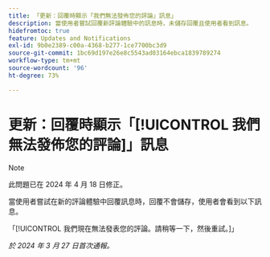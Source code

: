 ```yaml
---
title: 「更新：回覆時顯示「我們無法發佈您的評論」訊息」
description: 當使用者嘗試回覆新評論體驗中的訊息時，未儲存回覆且使用者看到訊息。
hidefromtoc: true
feature: Updates and Notifications
exl-id: 9b0e2389-c00a-4368-b277-1ce7700bc3d9
source-git-commit: 1bc69d197e26e8c5543ad03164ebca1839789274
workflow-type: tm+mt
source-wordcount: '96'
ht-degree: 73%

---
```


# 更新：回覆時顯示「[!UICONTROL 我們無法發佈您的評論]」訊息

>[!NOTE]
>
>此問題已在 2024 年 4 月 18 日修正。

當使用者嘗試在新的評論體驗中回覆訊息時，回覆不會儲存，使用者會看到以下訊息。

「[!UICONTROL 我們現在無法發表您的評論。請稍等一下，然後重試。]」

_於 2024 年 3 月 27 日首次通報。_
